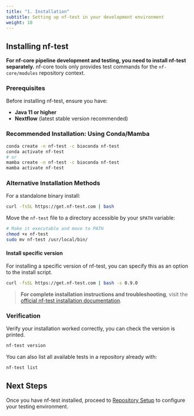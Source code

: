 ```yaml
---
title: "1. Installation"
subtitle: Setting up nf-test in your development environment
weight: 10
---
```


## Installing nf-test

**For nf-core pipeline development and testing, you need to install nf-test separately.** nf-core tools only provides test commands for the `nf-core/modules` repository context.

### Prerequisites

Before installing nf-test, ensure you have:

- **Java 11 or higher**
- **Nextflow** (latest stable version recommended)

### Recommended Installation: Using Conda/Mamba

```bash
conda create -n nf-test -c bioconda nf-test
conda activate nf-test
# or
mamba create -n nf-test -c bioconda nf-test
mamba activate nf-test
```

### Alternative Installation Methods

For a standalone binary install:

```bash
curl -fsSL https://get.nf-test.com | bash
```

Move the `nf-test` file to a directory accessible by your `$PATH` variable:

```bash
# Make it executable and move to PATH
chmod +x nf-test
sudo mv nf-test /usr/local/bin/
```

#### Install specific version

For installing a specific version of nf-test, you can specify this as an option to the install script.

```bash
curl -fsSL https://get.nf-test.com | bash -s 0.9.0
```

> **For complete installation instructions and troubleshooting**, visit the [official nf-test installation documentation](https://www.nf-test.com/docs/getting-started/).

### Verification

Verify your installation worked correctly, you can check the version is printed.

```bash
nf-test version
```

You can also list all available tests in a repository already with:

```bash
nf-test list
```

## Next Steps

Once you have nf-test installed, proceed to [Repository Setup](./02_project_setup.md) to configure your testing environment.
